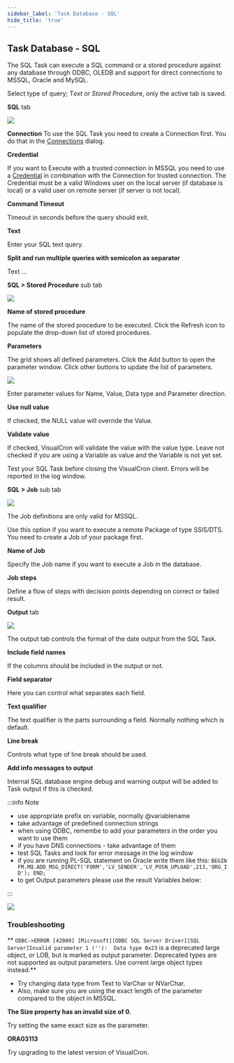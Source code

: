 ```yaml
---
sidebar_label: 'Task Database - SQL'
hide_title: 'true'
---
```


## Task Database - SQL

The SQL Task can execute a SQL command or a stored procedure against any database through ODBC, OLEDB and support for direct connections to MSSQL, Oracle and MySQL.
 
Select type of query; T*ext* or *Stored Procedur*e, only the active tab is saved.
 
**SQL** tab

![](../../../static/img/taskdatabasesqltext.png)

**Connection**
To use the SQL Task you need to create a Connection first. You do that in the [Connections](global-connections) dialog.
 
**Credential**

If you want to Execute with a trusted connection in MSSQL you need to use a [Credential](global-credentials) in combination with the Connection for trusted connection. The Credential must be a valid Windows user on the local server (if database is local) or a valid user on remote server (if server is not local).
 
**Command Timeout**

Timeout in seconds before the query should exit.
 
**Text**

Enter your SQL text query.
 
**Split and run multiple queries with semicolon as separator**

Text ...
 
**SQL > Stored Procedure** sub tab

![](../../../static/img/sqlparameters.png)

**Name of stored procedure**

The name of the stored procedure to be executed. Click the Refresh icon to populate the drop-down list of stored procedures.
 
**Parameters**

The grid shows all defined parameters. Click the Add button to open the parameter window. Click other buttons to update the list of parameters.

![](../../../static/img/taskdatabasesqlparameter.png)

Enter parameter values for Name, Value, Data type and Parameter direction.
 
**Use null value**

If checked, the NULL value will override the Value.
 
**Validate value**

If checked, VisualCron will validate the value with the value type. Leave not checked if you are using a Variable as value and the Variable is not yet set.
 
Test your SQL Task before closing the VisualCron client. Errors will be reported in the log window.
 
**SQL > Job** sub tab

![](../../../static/img/clip333444079.png)

The Job definitions are only valid for MSSQL.
 
Use this option if you want to execute a remote Package of type SSIS/DTS. You need to create a Job of your package first.
 
**Name of Job**

Specify the Job name if you want to execute a Job in the database.
 
**Job steps**

Define a flow of steps with decision points depending on correct or failed result.
 
**Output** tab

![](../../../static/img/taskdatabasesqloutput.png)

The output tab controls the format of the date output from the SQL Task.
 
**Include field names**

If the columns should be included in the output or not.
 
**Field separator**

Here you can control what separates each field.
 
**Text qualifier**

The text qualifier is the parts surrounding a field. Normally nothing which is default.
 
**Line break**

Controls what type of line break should be used.
 
**Add info messages to output**

Internal SQL database engine debug and warning output will be added to Task output if this is checked.
 
:::info Note

* use appropriate prefix on variable, normally @variablename
* take advantage of predefined connection strings
* when using ODBC, remembe to add your parameters in the order you want to use them
* if you have DNS connections - take advantage of them
* test SQL Tasks and look for error message in the log window
* if you are running PL-SQL statement on Oracle write them like this: ```BEGIN FM.MQ.ADD_MSG_DIRECT('FORM','LV_SENDER','LV_POSN_UPLOAD',213,'ORG_ID'); END;```
* to get Output parameters please use the result Variables below:

:::

![](../../../static/img/sqloutputparameter.png)

### Troubleshooting

** ```ODBC->ERROR [42000] [Microsoft][ODBC SQL Server Driver][SQL Server]Invalid parameter 1 (''):  Data type 0x23``` is a deprecated large object, or LOB, but is marked as output parameter. Deprecated types are not supported as output parameters. Use current large object types instead.**

* Try changing data type from Text to VarChar or NVarChar.
* Also, make sure you are using the exact length of the parameter compared to the object in MSSQL.
 
**The Size property has an invalid size of 0.**

Try setting the same exact size as the parameter.
 
**ORA03113**

Try upgrading to the latest version of VisualCron.